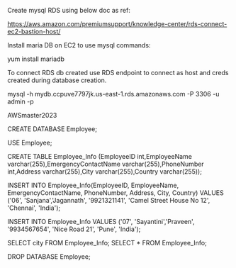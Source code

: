 
Create mysql RDS using below doc as ref:


https://aws.amazon.com/premiumsupport/knowledge-center/rds-connect-ec2-bastion-host/

Install maria DB on EC2 to use mysql commands:

yum install mariadb

To connect RDS db created use RDS endpoint to connect as host and creds created during database creation.

mysql -h mydb.ccpuve7797jk.us-east-1.rds.amazonaws.com -P 3306 -u admin -p

AWSmaster2023

CREATE DATABASE Employee;

USE Employee;

CREATE TABLE Employee_Info (EmployeeID int,EmployeeName varchar(255),EmergencyContactName varchar(255),PhoneNumber int,Address varchar(255),City varchar(255),Country varchar(255));

INSERT INTO Employee_Info(EmployeeID, EmployeeName, EmergencyContactName, PhoneNumber, Address, City, Country)
VALUES ('06', 'Sanjana','Jagannath', '9921321141', 'Camel Street House No 12', 'Chennai', 'India');
 
INSERT INTO Employee_Info VALUES ('07', 'Sayantini','Praveen', '9934567654', 'Nice Road 21', 'Pune', 'India');

SELECT city FROM Employee_Info;
SELECT * FROM Employee_Info;

DROP DATABASE Employee;

